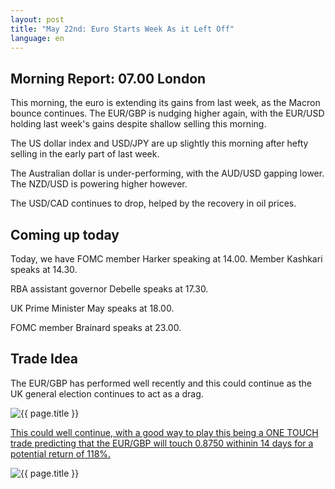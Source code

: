 ```yaml
---
layout: post
title: "May 22nd: Euro Starts Week As it Left Off"
language: en
---
```

## Morning Report: 07.00 London

This morning, the euro is extending its gains from last week, as the Macron bounce continues. The EUR/GBP is nudging higher again, with the EUR/USD holding last week's gains despite shallow selling this morning. 

The US dollar index and USD/JPY are up slightly this morning after hefty selling in the early part of last week. 

The Australian dollar is under-performing, with the AUD/USD gapping lower. The NZD/USD is powering higher however. 

The USD/CAD continues to drop, helped by the recovery in oil prices.

## Coming up today

Today, we have FOMC member Harker speaking at 14.00. Member Kashkari speaks at 14.30. 

RBA assistant governor Debelle speaks at 17.30. 

UK Prime Minister May speaks at 18.00. 

FOMC member Brainard speaks at 23.00. 

## Trade Idea

The EUR/GBP has performed well recently and this could continue as the UK general election continues to act as a drag.


<img class="post-image" src="{{ site.url }}/images/2017-05-22_07-15-49.jpg" alt="{{ page.title }}" title="{{ page.title }}">

<a href="%LINK%%?currency=GBP&market=forex&underlying=frxEURGBP&formname=touchnotouch&duration_amount=14&duration_units=d&amount=10&amount_type=payout&expiry_type=duration&barrier=0.8725" target="_blank">This could well continue, with a good way to play this being a ONE TOUCH trade predicting that the EUR/GBP will touch 0.8750 withinin 14 days for a potential return of 118%.</a>

<img class="post-image" src="{{ site.url }}/images/2017-05-22_07-18-21.jpg" alt="{{ page.title }}" title="{{ page.title }}">